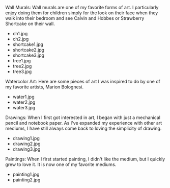 <!--

This file lists your galleries, their descriptions, and their images.

EXAMPLE:

Category Name: This is the description of category 1

* image_name.jpg
* image_name_2.jpg
* image_name_3.jpg

Category Two: This is the description of category 2

* another_image.jpg
* One_more.jpg

-->

Wall Murals: Wall murals are one of my favorite forms of art.  I particularly enjoy doing them for children simply for the look on their face when they walk into their bedroom and see Calvin and Hobbes or Strawberry Shortcake on their wall.

* ch1.jpg
* ch2.jpg
* shortcake1.jpg
* shortcake2.jpg
* shortcake3.jpg
* tree1.jpg
* tree2.jpg
* tree3.jpg

Watercolor Art: Here are some pieces of art  I was inspired to do by one of my favorite artists, Marion Bolognesi.

* water1.jpg
* water2.jpg
* water3.jpg

Drawings: When I first got interested in art, I began with just a mechanical pencil and notebook paper.  As I've expanded my experience with other art mediums, I have still always come back to loving the simplicity of drawing.

* drawing1.jpg
* drawing2.jpg
* drawing3.jpg 

Paintings: When I first started painting, I didn't like the medium, but I quickly grew to love it.  It is now one of my favorite mediums.

* painting1.jpg
* painting2.jpg
